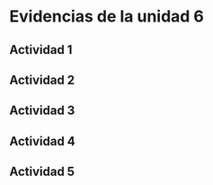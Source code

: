 # Evidencias de la unidad 6

## Actividad 1

## Actividad 2

## Actividad 3

## Actividad 4

## Actividad 5

